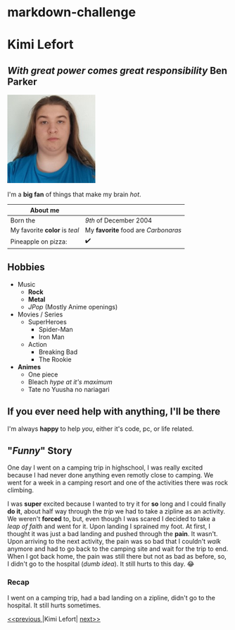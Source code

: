 # markdown-challenge

# Kimi Lefort

## *With great power comes great responsibility* Ben Parker

![My beautiful face (jk)](KimiLefortPic.jpeg)

I'm a **big fan** of things that make my brain *hot*.

| About me |  |
| ---------- | ---------- |
| Born the | *9th* of December 2004 |  
| My favorite **color** is *teal* | My **favorite** food are *Carbonaras* |  
| Pineapple on pizza: | :heavy_check_mark:|

## Hobbies

- Music  
    - **Rock**  
    - **Metal**  
    - *JPop* (Mostly Anime openings)  
- Movies / Series  
    - SuperHeroes  
        - Spider-Man  
        - Iron Man  
    - Action  
        - Breaking Bad  
        - The Rookie  
- **Animes**
    - One piece
    - Bleach *hype at it's maximum*
    - Tate no Yuusha no nariagari

## If you ever need help with anything, I'll be there

I'm always **happy** to help *you*, either it's code, pc, or life related.

## "*Funny*" Story

One day I went on a camping trip in highschool, I was really excited because I had never done anything even remotly close to camping. We went for a week in a camping resort and one of the activities there was rock climbing.  
  
I was **super** excited because I wanted to try it for **so** long and I could finally **do it**, about half way through the *trip* we had to take a zipline as an activity. We weren't **forced** to, but, even though I was scared I decided to take a *leap of faith* and went for it. Upon landing I sprained my foot. At first, I thought it was just a bad landing and pushed through the **pain**. It wasn't. Upon arriving to the next activity, the pain was so bad that I couldn't *walk* anymore and had to go back to the camping site and wait for the trip to end. When I got back home, the pain was still there but not as bad as before, so, I didn't go to the hospital (*dumb idea*). It still hurts to this day. :joy:

### Recap 

I went on a camping trip, had a bad landing on a zipline, didn't go to the hospital. It still hurts sometimes.

[ <<previous ](https://github.com/antoinel74/markdown-challenge) |Kimi Lefort| [ next>> ](https://github.com/JustineLeleu/markdown-challenge)
